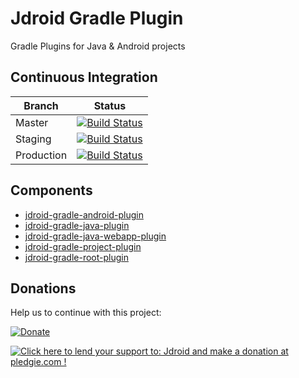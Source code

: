 # Jdroid Gradle Plugin
Gradle Plugins for Java & Android projects

## Continuous Integration
|Branch|Status|
| ------------- | ------------- |
|Master|[![Build Status](https://travis-ci.org/maxirosson/jdroid-gradle-plugin.svg?branch=master)](https://travis-ci.org/maxirosson/jdroid-gradle-plugin)|
|Staging|[![Build Status](https://api.travis-ci.org/maxirosson/jdroid-gradle-plugin.svg?branch=staging)](https://travis-ci.org/maxirosson/jdroid-gradle-plugin)|
|Production|[![Build Status](https://api.travis-ci.org/maxirosson/jdroid-gradle-plugin.svg?branch=production)](https://travis-ci.org/maxirosson/jdroid-gradle-plugin)|

## Components

* [jdroid-gradle-android-plugin](/jdroid-gradle-android-plugin)
* [jdroid-gradle-java-plugin](/jdroid-gradle-java-plugin)
* [jdroid-gradle-java-webapp-plugin](/jdroid-gradle-java-webapp-plugin)
* [jdroid-gradle-project-plugin](/jdroid-gradle-project-plugin)
* [jdroid-gradle-root-plugin](/jdroid-gradle-root-plugin)

## Donations
Help us to continue with this project:

[![Donate](https://www.paypalobjects.com/en_US/i/btn/btn_donate_LG.gif)](https://www.paypal.com/cgi-bin/webscr?cmd=_s-xclick&hosted_button_id=2UEBTRTSCYA9L)

<a href='https://pledgie.com/campaigns/30030'><img alt='Click here to lend your support to: Jdroid and make a donation at pledgie.com !' src='https://pledgie.com/campaigns/30030.png?skin_name=chrome' border='0' ></a>
